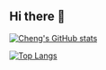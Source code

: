 ## Hi there 👋

[![Cheng's GitHub stats](https://github-readme-stats.vercel.app/api?username=shell-nlp&count_private=true&show_icons=true&theme=react&hide_border=true&show_owner=true)](https://github.com/anuraghazra/github-readme-stats)  

[![Top Langs](https://github-readme-stats.vercel.app/api/top-langs/?username=shell-nlp&layout=compact&theme=react&hide_border=true&count_private=true&show_icons=true)](https://github.com/anuraghazra/github-readme-stats)
